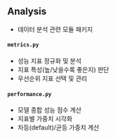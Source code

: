 ## Analysis
- 데이터 분석 관련 모듈 패키지

#### `metrics.py`
- 성능 지표 정규화 및 분석
- 지표 특성(높/낮을수록 좋은지) 판단
- 우선순위 지표 선택 및 관리

#### `performance.py`
- 모델 종합 성능 점수 계산
- 지표별 가중치 시각화
- 차등(default)/균등 가중치 계산
